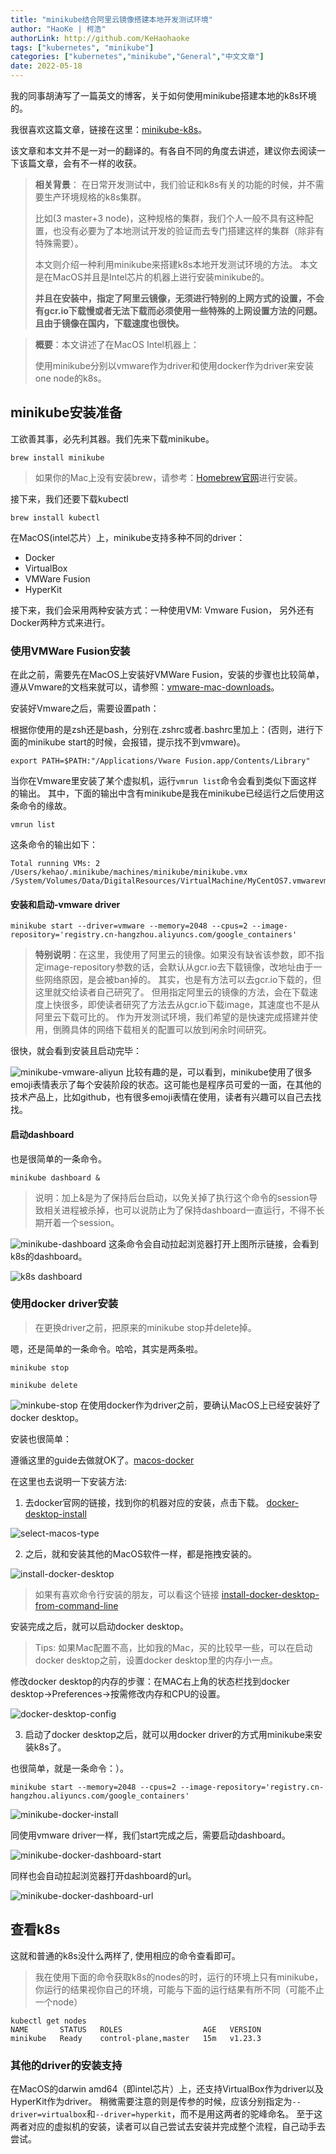 ```yaml
---
title: "minikube结合阿里云镜像搭建本地开发测试环境"
author: "HaoKe | 柯浩"
authorLink: http://github.com/KeHaohaoke
tags: ["kubernetes", "minikube"]
categories: ["kubernetes","minikube","General","中文文章"]
date: 2022-05-18
---
```


我的同事胡涛写了一篇英文的博客，关于如何使用minikube搭建本地的k8s环境的。

我很喜欢这篇文章，链接在这里：[minikube-k8s](../getting-started-with-minikube)。

该文章和本文并不是一对一的翻译的。有各自不同的角度去讲述，建议你去阅读一下该篇文章，会有不一样的收获。

> **相关背景**： 在日常开发测试中，我们验证和k8s有关的功能的时候，并不需要生产环境规格的k8s集群。
> 
> 比如(3 master+3 node)，这种规格的集群，我们个人一般不具有这种配置，也没有必要为了本地测试开发的验证而去专门搭建这样的集群（除非有特殊需要）。
> 
> 本文则介绍一种利用minikube来搭建k8s本地开发测试环境的方法。
> 本文是在MacOS并且是Intel芯片的机器上进行安装minikube的。
> 
> **并且在安装中，指定了阿里云镜像，无须进行特别的上网方式的设置，不会有gcr.io下载慢或者无法下载而必须使用一些特殊的上网设置方法的问题。且由于镜像在国内，下载速度也很快。**

> **概要**：本文讲述了在MacOS Intel机器上：
> 
> 使用minikube分别以vmware作为driver和使用docker作为driver来安装one node的k8s。

## minikube安装准备

工欲善其事，必先利其器。我们先来下载minikube。

```shell
brew install minikube
```

> 如果你的Mac上没有安装brew，请参考：[Homebrew官网](https://brew.sh/)进行安装。

接下来，我们还要下载kubectl

```shell
brew install kubectl
```

在MacOS(intel芯片）上，minikube支持多种不同的driver：
- Docker
- VirtualBox
- VMWare Fusion
- HyperKit

接下来，我们会采用两种安装方式：一种使用VM: Vmware Fusion， 另外还有Docker两种方式来进行。

### 使用VMWare Fusion安装

在此之前，需要先在MacOS上安装好VMWare Fusion，安装的步骤也比较简单，遵从Vmware的文档来就可以，请参照：[vmware-mac-downloads](https://www.vmware.com/products/fusion/fusion-evaluation.html)。

安装好Vmware之后，需要设置path：

根据你使用的是zsh还是bash，分别在.zshrc或者.bashrc里加上：(否则，进行下面的minikube start的时候，会报错，提示找不到vmware)。

```shell
export PATH=$PATH:"/Applications/Vware Fusion.app/Contents/Library"
```
当你在Vmware里安装了某个虚拟机，运行`vmrun list`命令会看到类似下面这样的输出。
其中，下面的输出中含有minikube是我在minikube已经运行之后使用这条命令的缘故。
```shell
vmrun list
```
这条命令的输出如下：
```shell
Total running VMs: 2
/Users/kehao/.minikube/machines/minikube/minikube.vmx
/System/Volumes/Data/DigitalResources/VirtualMachine/MyCentOS7.vmwarevm/MyCentOS7.vmx
```

#### 安装和启动-vmware driver
```shell
minikube start --driver=vmware --memory=2048 --cpus=2 --image-repository='registry.cn-hangzhou.aliyuncs.com/google_containers'
```

> **特别说明**：在这里，我使用了阿里云的镜像。如果没有缺省该参数，即不指定image-repository参数的话，会默认从gcr.io去下载镜像，改地址由于一些网络原因，是会被ban掉的。
> 其实，也是有方法可以去gcr.io下载的，但这里就交给读者自己研究了。
> 但用指定阿里云的镜像的方法，会在下载速度上快很多，即使读者研究了方法去从gcr.io下载image，其速度也不是从阿里云下载可比的。
> 作为开发测试环境，我们希望的是快速完成搭建并使用，倒腾具体的网络下载相关的配置可以放到闲余时间研究。

很快，就会看到安装且启动完毕：

![minikube-vmware-aliyun](./minikube-vmware-aliyun.png)
比较有趣的是，可以看到，minikube使用了很多emoji表情表示了每个安装阶段的状态。这可能也是程序员可爱的一面，在其他的技术产品上，比如github，也有很多emoji表情在使用，读者有兴趣可以自己去找找。

#### 启动dashboard

也是很简单的一条命令。

```shell
minikube dashboard &
```

> 说明：加上&是为了保持后台启动，以免关掉了执行这个命令的session导致相关进程被杀掉，也可以说防止为了保持dashboard一直运行，不得不长期开着一个session。

![minikube-dashboard](./minikube-dashboard.png)
这条命令会自动拉起浏览器打开上图所示链接，会看到k8s的dashboard。

![k8s dashboard](./k8s-dashboard.png)

### 使用docker driver安装

> 在更换driver之前，把原来的minikube stop并delete掉。

嗯，还是简单的一条命令。哈哈，其实是两条啦。

```shell
minikube stop
```
```shell
minikube delete
```

![minkube-stop](./minikube-stop.png)
在使用docker作为driver之前，要确认MacOS上已经安装好了docker desktop。

安装也很简单：

遵循这里的guide去做就OK了。[macos-docker](https://docs.docker.com/desktop/mac/install/)

在这里也去说明一下安装方法:

1. 去docker官网的链接，找到你的机器对应的安装，点击下载。
[docker-desktop-install](https://docs.docker.com/desktop/mac/install/)

![select-macos-type](./select-macos-type.png)

2. 之后，就和安装其他的MacOS软件一样，都是拖拽安装的。

![install-docker-desktop](./install-docker-desktop.png)

>如果有喜欢命令行安装的朋友，可以看这个链接 [install-docker-desktop-from-command-line](https://docs.docker.com/desktop/mac/install/#install-from-the-command-line)

安装完成之后，就可以启动docker desktop。

> Tips: 如果Mac配置不高，比如我的Mac，买的比较早一些，可以在启动docker desktop之前，设置docker desktop里的内存小一点。

修改docker desktop的内存的步骤：在MAC右上角的状态栏找到docker desktop->Preferences->按需修改内存和CPU的设置。

![docker-desktop-config](./docker-desktop-config.png)


3. 启动了docker desktop之后，就可以用docker driver的方式用minikube来安装k8s了。

也很简单，就是一条命令：）。

```shell
minikube start --memory=2048 --cpus=2 --image-repository='registry.cn-hangzhou.aliyuncs.com/google_containers'
```

![minikube-docker-install](./minikube-docker-install.png)

同使用vmware driver一样，我们start完成之后，需要启动dashboard。

![minikube-docker-dashboard-start](./minikube-docker-dashboard-start.png)


同样也会自动拉起浏览器打开dashboard的url。

![minikube-docker-dashboard-url](./minikube-docker-dashboard-url.png)
## 查看k8s

这就和普通的k8s没什么两样了, 使用相应的命令查看即可。

>我在使用下面的命令获取k8s的nodes的时，运行的环境上只有minikube，你运行的结果视你自己的环境，可能与下面的运行结果有所不同（可能不止一个node）

```shell
kubectl get nodes
NAME       STATUS   ROLES                  AGE   VERSION
minikube   Ready    control-plane,master   15m   v1.23.3
```

### 其他的driver的安装支持

在MacOS的darwin amd64（即intel芯片）上，还支持VirtualBox作为driver以及HyperKit作为driver。 
稍微需要注意的则是传参的时候，应该分别指定为`--driver=virtualbox`和`--driver=hyperkit`，而不是用这两者的驼峰命名。
至于这两者对应的虚拟机的安装，读者可以自己尝试去安装并完成整个流程，自己动手去尝试。
